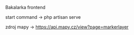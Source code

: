 Bakalarka frontend

start command -> php artisan serve

zdroj mapy -> https://api.mapy.cz/view?page=markerlayer